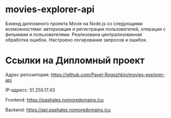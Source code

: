 # movies-explorer-api


Бэкенд дипломного проекта Movie на Node.js cо следующими возможностями: авторизации и регистрации пользователей, операции с фильмами и пользователями.  Реализована централизованная обработка ошибок. Настроено логирование запросов и ошибок. 


# Ссылки на Дипломный проект

Адрес репозитория: https://github.com/Pavel-Rogozhkin/movies-explorer-api

IP-адресс: 51.250.17.43

Frontend: https://pashalex.nomoredomains.icu

Backend: https://api.pashalex.nomoredomains.icu

